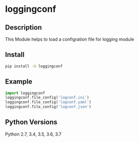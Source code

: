 # loggingconf

## Description
This Module helps to load a configration file for logging module

## Install
```bash
pip install -U loggingconf
```

## Example
```python
import loggingconf
loggingconf.file_config('logconf.ini')
loggingconf.file_config('logconf.yaml')
loggingconf.file_config('logconf.json')
```

## Python Versions
Python 2.7, 3.4, 3.5, 3.6, 3.7